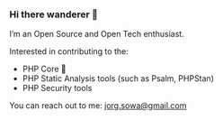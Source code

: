 ### Hi there wanderer 👋

I’m an Open Source and Open Tech enthusiast.

Interested in contributing to the:
- PHP Core 🐘
- PHP Static Analysis tools (such as Psalm, PHPStan)
- PHP Security tools

You can reach out to me: jorg.sowa@gmail.com

<!--
**jorgsowa/jorgsowa** is a ✨ _special_ ✨ repository because its `README.md` (this file) appears on your GitHub profile.

Here are some ideas to get you started:

- 🔭 I’m currently working on ...
- 🌱 I’m currently learning ...
- 👯 I’m looking to collaborate on ...
- 🤔 I’m looking for help with ...
- 💬 Ask me about ...
- 📫 How to reach me: ...
- 😄 Pronouns: ...
- ⚡ Fun fact: ...
-->
